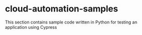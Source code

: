 # cloud-automation-samples

This section contains sample code written in Python for testing an application using Cypress
